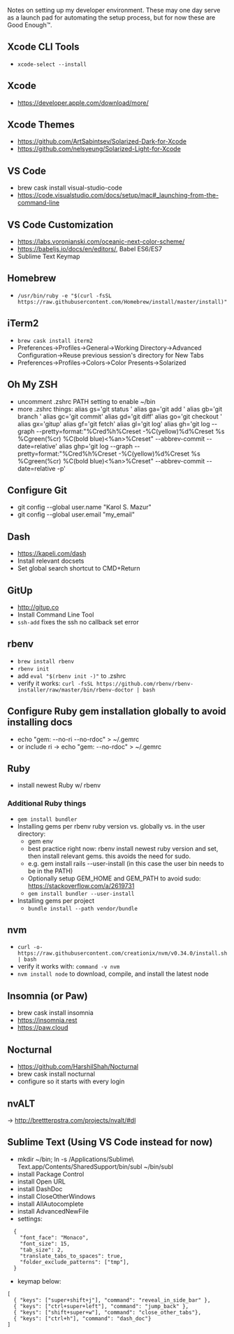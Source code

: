 Notes on setting up my developer environment. These may one day serve as a launch pad for automating the setup process, but for now these are Good Enough™.

## Xcode CLI Tools
- `xcode-select --install`

## Xcode
- https://developer.apple.com/download/more/

## Xcode Themes
- https://github.com/ArtSabintsev/Solarized-Dark-for-Xcode
- https://github.com/nelsyeung/Solarized-Light-for-Xcode

## VS Code
- brew cask install visual-studio-code
- https://code.visualstudio.com/docs/setup/mac#_launching-from-the-command-line

## VS Code Customization
- https://labs.voronianski.com/oceanic-next-color-scheme/
- https://babeljs.io/docs/en/editors/, Babel ES6/ES7 
- Sublime Text Keymap

## Homebrew
- `/usr/bin/ruby -e "$(curl -fsSL https://raw.githubusercontent.com/Homebrew/install/master/install)"`

## iTerm2
- `brew cask install iterm2`
- Preferences->Profiles->General->Working Directory->Advanced Configuration->Reuse previous session's directory for New Tabs
- Preferences->Profiles->Colors->Color Presents->Solarized

## Oh My ZSH
- uncomment .zshrc PATH setting to enable ~/bin
- more .zshrc things:
alias gs='git status '
alias ga='git add '
alias gb='git branch '
alias gc='git commit'
alias gd='git diff'
alias go='git checkout '
alias gx='gitup'
alias gf='git fetch'
alias gl='git log'
alias gh='git log --graph --pretty=format:"%Cred%h%Creset -%C(yellow)%d%Creset %s %Cgreen(%cr) %C(bold blue)<%an>%Creset" --abbrev-commit --date=relative'
alias ghp='git log --graph --pretty=format:"%Cred%h%Creset -%C(yellow)%d%Creset %s %Cgreen(%cr) %C(bold blue)<%an>%Creset" --abbrev-commit --date=relative -p'

## Configure Git
- git config --global user.name "Karol S. Mazur"
- git config --global user.email "my_email"

## Dash
- https://kapeli.com/dash
- Install relevant docsets
- Set global search shortcut to CMD+Return

## GitUp
- http://gitup.co
- Install Command Line Tool
- `ssh-add` fixes the ssh no callback set error

## rbenv
- `brew install rbenv`
- `rbenv init`
- add `eval "$(rbenv init -)"` to .zshrc
- verify it works: `curl -fsSL https://github.com/rbenv/rbenv-installer/raw/master/bin/rbenv-doctor | bash`

## Configure Ruby gem installation globally to avoid installing docs
- echo "gem: --no-ri --no-rdoc" > ~/.gemrc
- or include ri -> echo "gem: --no-rdoc" > ~/.gemrc

## Ruby
- install newest Ruby w/ rbenv

### Additional Ruby things
- `gem install bundler`
- Installing gems per rbenv ruby version vs. globally vs. in the user directory:
  - gem env
  - best practice right now: rbenv install newest ruby version and set, then install relevant gems. this avoids the need for sudo.
  - e.g. gem install rails --user-install (in this case the user bin needs to be in the PATH)
  - Optionally setup GEM_HOME and GEM_PATH to avoid sudo: https://stackoverflow.com/a/2619731
  - `gem install bundler --user-install`
- Installing gems per project
  - `bundle install --path vendor/bundle`

## nvm
- `curl -o- https://raw.githubusercontent.com/creationix/nvm/v0.34.0/install.sh | bash`
- verify it works with: `command -v nvm`
- `nvm install node` to download, compile, and install the latest node

## Insomnia (or Paw)
- brew cask install insomnia
- https://insomnia.rest
- https://paw.cloud

## Nocturnal
- https://github.com/HarshilShah/Nocturnal
- brew cask install nocturnal
- configure so it starts with every login

## nvALT
-> http://brettterpstra.com/projects/nvalt/#dl

## Sublime Text (Using VS Code instead for now)
- mkdir ~/bin; ln -s /Applications/Sublime\ Text.app/Contents/SharedSupport/bin/subl ~/bin/subl
- install Package Control
- install Open URL
- install DashDoc
- install CloseOtherWindows
- install AllAutocomplete
- install AdvancedNewFile
- settings:
```
  {
    "font_face": "Monaco",
    "font_size": 15,
    "tab_size": 2,
    "translate_tabs_to_spaces": true,
    "folder_exclude_patterns": ["tmp"],
  }
```
- keymap below:
```
[
  { "keys": ["super+shift+j"], "command": "reveal_in_side_bar" },
  { "keys": ["ctrl+super+left"], "command": "jump_back" },
  { "keys": ["shift+super+w"], "command": "close_other_tabs"},
  { "keys": ["ctrl+h"], "command": "dash_doc"}
]
```
